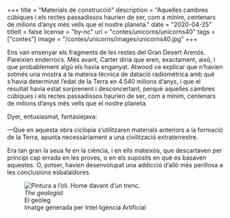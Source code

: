 +++
title = "Materials de construcció"
description = "Aquelles cambres cúbiques i els rectes passadissos haurien de ser, com a mínim, centenars de milions d’anys més vells que el nostre planeta."
date = "2020-04-25"
titleIt = false
license = "by-nc"
url = "contes/unicorns/unicorns40"
tags = ["contes"]
image = "/contes/unicorns/images/unicorns40.jpg"
+++

Ens van ensenyar els fragments de les restes del Gran Desert Arenós. Pareixien enderrocs. Més avant, Carter diria que eren, exactament, això, i que probablement algú els havia enganyat. Atwood va explicar que n’havien sotmès una mostra a la mateixa tècnica de datació radiomètrica amb què s’havia determinat l’edat de la Terra en 4.540 milions d’anys, i que el resultat havia estat sorprenent i desconcertant, perquè aquelles cambres cúbiques i els rectes passadissos haurien de ser, com a mínim, centenars de milions d’anys més vells que el nostre planeta.

Dyer, entusiasmat, fantasiejava:

—Que en aquesta obra ciclòpia s’utilitzaren materials anteriors a la formació de la Terra, apunta necessàriament a una civilització extraterrestre.

Era tan gran la seua fe en la ciència, i en ells mateixos, que descartaven per principi cap errada en les proves, o en els supòsits en què es basaven aquestes. O, potser, havien desenvolupat una addicció d’allò més perillosa a les conclusions esbalaïdores.

<figure class="illustration"><img src="/contes/unicorns/images/unicorns40.jpg" alt="Pintura a l’oli. Home davant d’un trenc."><figcaption><em>The geologist</em><br>El geòleg<br><span class="ai-disclaimer">Imatge generada per Intel·ligència Artificial</span></figcaption></figure>

